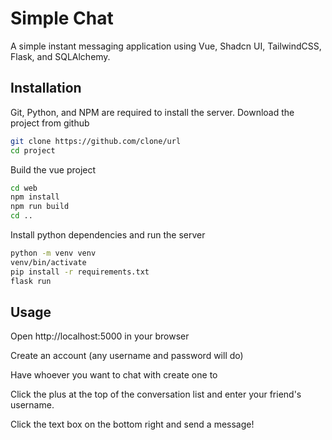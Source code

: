 # Simple Chat
A simple instant messaging application using Vue, Shadcn UI, TailwindCSS, Flask, and SQLAlchemy. 

## Installation 
Git, Python, and NPM are required to install the server. 
Download the project from github
``` bash
git clone https://github.com/clone/url
cd project
```

Build the vue project
```bash
cd web
npm install
npm run build
cd ..
```

Install python dependencies and run the server
```bash
python -m venv venv
venv/bin/activate
pip install -r requirements.txt
flask run
```

## Usage
Open http://localhost:5000 in your browser

Create an account (any username and password will do)

Have whoever you want to chat with create one to

Click the plus at the top of the conversation list 
and enter your friend's username. 

Click the text box on the bottom right and send a message!

